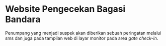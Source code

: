 # Website Pengecekan Bagasi Bandara

Penumpang yang menjadi suspek akan diberikan sebuah peringatan melalui sms dan juga pada tampilan web di layar monitor pada area *gate check-in*.
